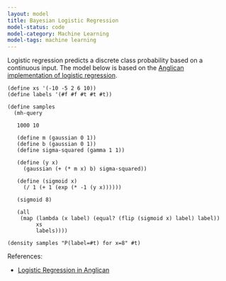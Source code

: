 ```yaml
---
layout: model
title: Bayesian Logistic Regression
model-status: code
model-category: Machine Learning
model-tags: machine learning
---
```


Logistic regression predicts a discrete class probability based on a continuous input. The model below is based on the [Anglican implementation of logistic regression](http://www.robots.ox.ac.uk/~fwood/anglican/examples/logistic_regression/).

    (define xs '(-10 -5 2 6 10))
    (define labels '(#f #f #t #t #t))
    
    (define samples
      (mh-query 
    
       1000 10
    
       (define m (gaussian 0 1))
       (define b (gaussian 0 1))
       (define sigma-squared (gamma 1 1))
    
       (define (y x)
         (gaussian (+ (* m x) b) sigma-squared))
    
       (define (sigmoid x)
         (/ 1 (+ 1 (exp (* -1 (y x))))))
    
       (sigmoid 8)
    
       (all
        (map (lambda (x label) (equal? (flip (sigmoid x) label) label))
             xs
             labels))))
    
    (density samples "P(label=#t) for x=8" #t)
    
References:

- [Logistic Regression in Anglican](http://www.robots.ox.ac.uk/~fwood/anglican/examples/logistic_regression/)
